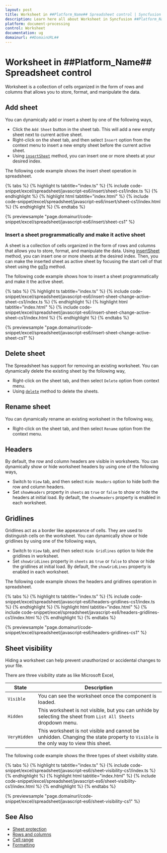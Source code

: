 ```yaml
---
layout: post
title: Worksheet in ##Platform_Name## Spreadsheet control | Syncfusion
description: Learn here all about Worksheet in Syncfusion ##Platform_Name## Spreadsheet control of Syncfusion Essential JS 2 and more.
platform: document-processing
control: Worksheet 
documentation: ug
domainurl: ##DomainURL##
---
```


# Worksheet in ##Platform_Name## Spreadsheet control

Worksheet is a collection of cells organized in the form of rows and columns that allows you to store, format, and manipulate the data.

## Add sheet

You can dynamically add or insert a sheet by one of the following ways,

* Click the `Add Sheet` button in the sheet tab. This will add a new empty sheet next to current active sheet.
* Right-click on the sheet tab, and then select `Insert` option from the context menu to insert a new empty sheet before the current active sheet.
* Using [`insertSheet`](https://ej2.syncfusion.com/documentation/api/spreadsheet/#insertsheet) method, you can insert one or more sheets at your desired index.

The following code example shows the insert sheet operation in spreadsheet.

{% tabs %}
{% highlight ts tabtitle="index.ts" %}
{% include code-snippet/excel/spreadsheet/javascript-es6/insert/sheet-cs1/index.ts %}
{% endhighlight %}
{% highlight html tabtitle="index.html" %}
{% include code-snippet/excel/spreadsheet/javascript-es6/insert/sheet-cs1/index.html %}
{% endhighlight %}
{% endtabs %}
        
{% previewsample "page.domainurl/code-snippet/excel/spreadsheet/javascript-es6/insert/sheet-cs1" %}

### Insert a sheet programmatically and make it active sheet

A sheet is a collection of cells organized in the form of rows and columns that allows you to store, format, and manipulate the data. Using [insertSheet](https://ej2.syncfusion.com/documentation/api/spreadsheet/#insertsheet) method, you can insert one or more sheets at the desired index. Then, you can make the inserted sheet as active sheet by focusing the start cell of that sheet using the [goTo](https://ej2.syncfusion.com/documentation/api/spreadsheet/#goto) method.

The following code example shows how to insert a sheet programmatically and make it the active sheet.

{% tabs %}
{% highlight ts tabtitle="index.ts" %}
{% include code-snippet/excel/spreadsheet/javascript-es6/insert-sheet-change-active-sheet-cs1/index.ts %}
{% endhighlight %}
{% highlight html tabtitle="index.html" %}
{% include code-snippet/excel/spreadsheet/javascript-es6/insert-sheet-change-active-sheet-cs1/index.html %}
{% endhighlight %}
{% endtabs %}
        
{% previewsample "page.domainurl/code-snippet/excel/spreadsheet/javascript-es6/insert-sheet-change-active-sheet-cs1" %}

## Delete sheet

The Spreadsheet has support for removing an existing worksheet. You can dynamically delete the existing sheet by the following way,

* Right-click on the sheet tab, and then select `Delete` option from context menu.
* Using [`delete`](https://ej2.syncfusion.com/documentation/api/spreadsheet/#delete ) method to delete the sheets.

## Rename sheet

You can dynamically rename an existing worksheet in the following way,

* Right-click on the sheet tab, and then select `Rename` option from the context menu.

## Headers

By default, the row and column headers are visible in worksheets. You can dynamically show or hide worksheet headers by using one of the following ways,

* Switch to `View` tab, and then select `Hide Headers` option to hide both the row and column headers.
* Set `showHeaders` property in `sheets` as `true` or `false` to show or hide the headers at initial load. By default, the `showHeaders` property is enabled in each worksheet.

## Gridlines

Gridlines act as a border like appearance of cells. They are used to distinguish cells on the worksheet. You can dynamically show or hide gridlines by using one of the following ways,

* Switch to `View` tab, and then select `Hide Gridlines` option to hide the gridlines in worksheet.
* Set `showGridLines` property in `sheets` as `true` or `false` to show or hide the gridlines at initial load. By default, the `showGridLines` property is enabled in each worksheet.

The following code example shows the headers and gridlines operation in spreadsheet.

{% tabs %}
{% highlight ts tabtitle="index.ts" %}
{% include code-snippet/excel/spreadsheet/javascript-es6/headers-gridlines-cs1/index.ts %}
{% endhighlight %}
{% highlight html tabtitle="index.html" %}
{% include code-snippet/excel/spreadsheet/javascript-es6/headers-gridlines-cs1/index.html %}
{% endhighlight %}
{% endtabs %}
        
{% previewsample "page.domainurl/code-snippet/excel/spreadsheet/javascript-es6/headers-gridlines-cs1" %}

## Sheet visibility

Hiding a worksheet can help prevent unauthorized or accidental changes to your file.

There are three visibility state as like Microsoft Excel,

| State | Description |
|-------|---------|
| `Visible` | You can see the worksheet once the component is loaded. |
| `Hidden` | This worksheet is not visible, but you can unhide by selecting the sheet from `List All Sheets` dropdown menu. |
| `VeryHidden` | This worksheet is not visible and cannot be unhidden. Changing the state property to `Visible` is the only way to view this sheet. |

The following code example shows the three types of sheet visibility state.

{% tabs %}
{% highlight ts tabtitle="index.ts" %}
{% include code-snippet/excel/spreadsheet/javascript-es6/sheet-visibility-cs1/index.ts %}
{% endhighlight %}
{% highlight html tabtitle="index.html" %}
{% include code-snippet/excel/spreadsheet/javascript-es6/sheet-visibility-cs1/index.html %}
{% endhighlight %}
{% endtabs %}
        
{% previewsample "page.domainurl/code-snippet/excel/spreadsheet/javascript-es6/sheet-visibility-cs1" %}

## See Also

* [Sheet protection](./protect-sheet)
* [Rows and columns](./rows-and-columns)
* [Cell range](./cell-range)
* [Formatting](./formatting)
